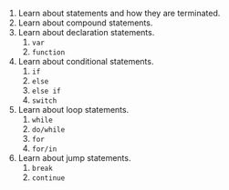 1. Learn about statements and how they are terminated.
2. Learn about compound statements.
3. Learn about declaration statements.
    1. `var`
    2. `function`
4. Learn about conditional statements.
    1. `if`
    2. `else`
    3. `else if`
    4. `switch`
5. Learn about loop statements.
    1. `while`
    2. `do/while`
    3. `for`
    4. `for/in`
6. Learn about jump statements.
    1. `break`
    2. `continue`
    
